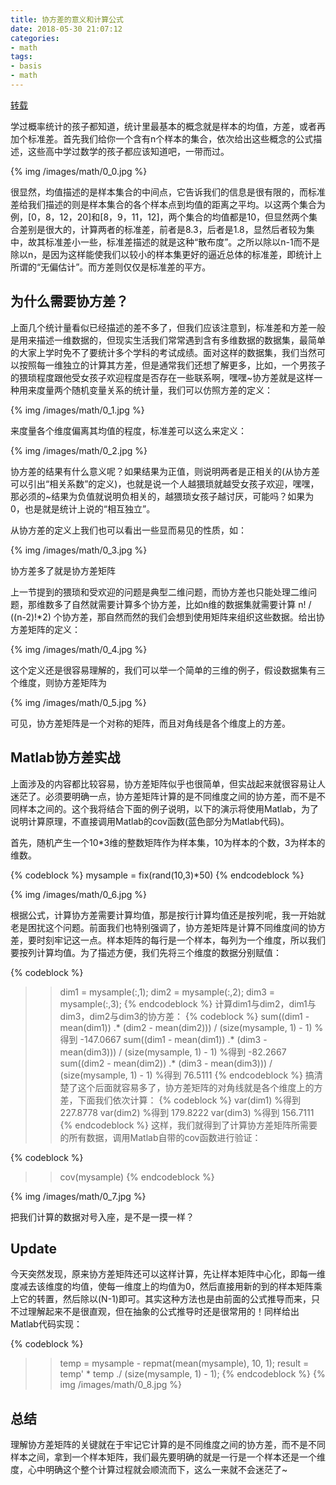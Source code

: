 ```yaml
---
title: 协方差的意义和计算公式
date: 2018-05-30 21:07:12
categories:
- math
tags:
- basis
- math
---
```

[转载](https://blog.csdn.net/beechina/article/details/51074750)

学过概率统计的孩子都知道，统计里最基本的概念就是样本的均值，方差，或者再加个标准差。首先我们给你一个含有n个样本的集合，依次给出这些概念的公式描述，这些高中学过数学的孩子都应该知道吧，一带而过。

<!-- more -->

{% img /images/math/0_0.jpg %}

很显然，均值描述的是样本集合的中间点，它告诉我们的信息是很有限的，而标准差给我们描述的则是样本集合的各个样本点到均值的距离之平均。以这两个集合为例，[0，8，12，20]和[8，9，11，12]，两个集合的均值都是10，但显然两个集合差别是很大的，计算两者的标准差，前者是8.3，后者是1.8，显然后者较为集中，故其标准差小一些，标准差描述的就是这种“散布度”。之所以除以n-1而不是除以n，是因为这样能使我们以较小的样本集更好的逼近总体的标准差，即统计上所谓的“无偏估计”。而方差则仅仅是标准差的平方。

## 为什么需要协方差？

上面几个统计量看似已经描述的差不多了，但我们应该注意到，标准差和方差一般是用来描述一维数据的，但现实生活我们常常遇到含有多维数据的数据集，最简单的大家上学时免不了要统计多个学科的考试成绩。面对这样的数据集，我们当然可以按照每一维独立的计算其方差，但是通常我们还想了解更多，比如，一个男孩子的猥琐程度跟他受女孩子欢迎程度是否存在一些联系啊，嘿嘿~协方差就是这样一种用来度量两个随机变量关系的统计量，我们可以仿照方差的定义：

 
{% img /images/math/0_1.jpg %}

来度量各个维度偏离其均值的程度，标准差可以这么来定义：

{% img /images/math/0_2.jpg %}
 

协方差的结果有什么意义呢？如果结果为正值，则说明两者是正相关的(从协方差可以引出“相关系数”的定义)，也就是说一个人越猥琐就越受女孩子欢迎，嘿嘿，那必须的~结果为负值就说明负相关的，越猥琐女孩子越讨厌，可能吗？如果为0，也是就是统计上说的“相互独立”。

从协方差的定义上我们也可以看出一些显而易见的性质，如：

{% img /images/math/0_3.jpg %}


协方差多了就是协方差矩阵

上一节提到的猥琐和受欢迎的问题是典型二维问题，而协方差也只能处理二维问题，那维数多了自然就需要计算多个协方差，比如n维的数据集就需要计算 n! / ((n-2)!*2) 个协方差，那自然而然的我们会想到使用矩阵来组织这些数据。给出协方差矩阵的定义：

 
{% img /images/math/0_4.jpg %}

这个定义还是很容易理解的，我们可以举一个简单的三维的例子，假设数据集有三个维度，则协方差矩阵为

 
{% img /images/math/0_5.jpg %}

可见，协方差矩阵是一个对称的矩阵，而且对角线是各个维度上的方差。

## Matlab协方差实战

上面涉及的内容都比较容易，协方差矩阵似乎也很简单，但实战起来就很容易让人迷茫了。必须要明确一点，协方差矩阵计算的是不同维度之间的协方差，而不是不同样本之间的。这个我将结合下面的例子说明，以下的演示将使用Matlab，为了说明计算原理，不直接调用Matlab的cov函数(蓝色部分为Matlab代码)。

首先，随机产生一个10*3维的整数矩阵作为样本集，10为样本的个数，3为样本的维数。

{% codeblock %}
mysample = fix(rand(10,3)*50)
{% endcodeblock %}

{% img /images/math/0_6.jpg %}

根据公式，计算协方差需要计算均值，那是按行计算均值还是按列呢，我一开始就老是困扰这个问题。前面我们也特别强调了，协方差矩阵是计算不同维度间的协方差，要时刻牢记这一点。样本矩阵的每行是一个样本，每列为一个维度，所以我们要按列计算均值。为了描述方便，我们先将三个维度的数据分别赋值：

{% codeblock %}
>> dim1 = mysample(:,1);
>> dim2 = mysample(:,2);
>> dim3 = mysample(:,3);
{% endcodeblock %}
计算dim1与dim2，dim1与dim3，dim2与dim3的协方差：
{% codeblock %}
>> sum((dim1 - mean(dim1)) .* (dim2 - mean(dim2))) / (size(mysample, 1) - 1)  %得到 -147.0667
>> sum((dim1 - mean(dim1)) .* (dim3 - mean(dim3))) / (size(mysample, 1) - 1)  %得到  -82.2667
>> sum((dim2 - mean(dim2)) .* (dim3 - mean(dim3))) / (size(mysample, 1) - 1)  %得到   76.5111
{% endcodeblock %}
搞清楚了这个后面就容易多了，协方差矩阵的对角线就是各个维度上的方差，下面我们依次计算：
{% codeblock %}
>> var(dim1)  %得到 227.8778
>> var(dim2)  %得到 179.8222
>> var(dim3)  %得到 156.7111
{% endcodeblock %}
 这样，我们就得到了计算协方差矩阵所需要的所有数据，调用Matlab自带的cov函数进行验证：
 

{% codeblock %}
>> cov(mysample)
{% endcodeblock %}

{% img /images/math/0_7.jpg %}

把我们计算的数据对号入座，是不是一摸一样？

## Update

今天突然发现，原来协方差矩阵还可以这样计算，先让样本矩阵中心化，即每一维度减去该维度的均值，使每一维度上的均值为0，然后直接用新的到的样本矩阵乘上它的转置，然后除以(N-1)即可。其实这种方法也是由前面的公式推导而来，只不过理解起来不是很直观，但在抽象的公式推导时还是很常用的！同样给出Matlab代码实现：

{% codeblock %}
>> temp = mysample - repmat(mean(mysample), 10, 1);
>> result = temp' * temp ./ (size(mysample, 1) - 1);
{% endcodeblock %}
{% img /images/math/0_8.jpg %}

## 总结

理解协方差矩阵的关键就在于牢记它计算的是不同维度之间的协方差，而不是不同样本之间，拿到一个样本矩阵，我们最先要明确的就是一行是一个样本还是一个维度，心中明确这个整个计算过程就会顺流而下，这么一来就不会迷茫了~ 